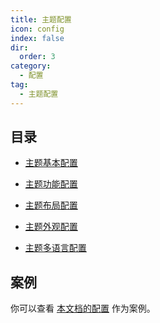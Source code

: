```yaml
---
title: 主题配置
icon: config
index: false
dir:
  order: 3
category:
  - 配置
tag:
  - 主题配置
---
```


## 目录

- [主题基本配置](basic.md)

- [主题功能配置](feature.md)

- [主题布局配置](layout.md)

- [主题外观配置](appearance.md)

- [主题多语言配置](i18n.md)

## 案例

你可以查看 [本文档的配置][docs-config] 作为案例。

[docs-config]: https://github.com/vuepress-theme-hope/vuepress-theme-hope/blob/main/docs/theme/src/.vuepress/theme.ts
